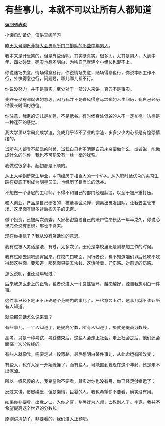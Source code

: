 # 有些事儿，本就不可以让所有人都知道

[**返回列表页**](/gzh/记忆承载3)

小懒自动备份，仅供查阅学习

[昨天大号聊巴菲特大会男厕所门口排队的那些中年男人](http://mp.weixin.qq.com/s?__biz=MzU0MjYwNDU2Mw==&mid=2247505297&idx=1&sn=e2733937a6b83f8f6a83ed8b1b7fd344&chksm=fb1ab9edcc6d30fb4dbbdd02b3e14fbc660ab1c1dc427301da9777dd02b9ab44fc90a029c320&scene=21#wechat_redirect)。

  

我本来是开玩笑的，但是有些话呢，其实挺真实。很多人，尤其是男人，人到中年，四处碰壁，确实也想不明白，为啥自己就连个小组长也混不上。

  

你说赌场失意，情场得意也行，你说情场失意，赌场得意也行，你说本职工作不行，外快得意也行，问题是，哪儿哪儿都不行。  

  

你说没努力，并不是事实，至少对于一部分人来讲，真的不是事实。  

  

我昨天没有调侃谁的意思，因为我并不是春风得意马蹄疾的人生阅历，我自己经历过很长时间的彷徨。  

  

你注意，我用的词儿是彷徨，不是低谷。有时候身处低谷的人不一定彷徨。彷徨是一种迷茫的感觉。  

  

我大学里从学霸变成学渣，变成几乎毕不了业的学渣，多多少少内心都是有惶恐情绪的。  

  

当所有人都看不起我的时候，当我自己也不清楚自己未来要做什么，或者说，能做成什么的时候，我也不可能没有一丝一毫的犹豫。  

  

我做过很多事，起初都是不顺的。  

  

从上大学到研究生毕业，中间经历了相当大的一个V字。从入职时被优秀的实习生踩在脚底下到成为明星员工，也经历了相当长的低谷。  

  

不想做一个基层的工程师，不得不和自己的部门经理翻脸，以至于被严重打压。

  

和人创业，产品是自己研发的，被董事会忌惮，调离出研发团队，让我去主管市场，这里面有很多背后挨刀子的无奈。

  

做个投资，还被两次调查，人家秘密监控自己的账户往来长达一年半之久，你说心里完全没有恐惧，那也不真实。  

  

现在你相信了？我从没有笑话谁的意思。  

  

我有过被人笑话是渣，有过，太多次了。无论是学校里还是刚参加工作的时候。

  

我有过刚去网吧通宵回来，在校门口吃面，同行者说，也不知道咱们以后还吃不吃得起这种面。要知道，那碗面只要五块钱，这话听着，好伤感。对前途的伤感。  

  

怎么说呢，谁还没年轻过？

  

后来我怎么走上的正轨，或者说进入一个良性循环，越来越好，源自我想明白一件事。

  

这件事已经不是正不正确这个范畴内的事儿了。严格意义上讲，这事儿就不该让所有人知道。  

  

就像那句话怎么说来着？  

  

有些事儿，一个人知道了，是提高分数，所有人知道了，那就是提高分数线。

  

高考，只是一种考试，考试结束后，这些人会走上社会。走上社会之后，他们还会面临一次分数线的。  

  

有些人就像我，需要走过一段弯路，最后想明白某件事儿，从此命运有所改变；  

有些人，也许人家一开始就懂了，而有些人，可能直到我现在这个年龄，还是走不出泥淖。

  

所以一帆风顺的人，我希望你不要看，其实对你也没有用，你已经足够幸运了；

反过来讲，屡屡碰壁，但是懒惰，巨婴的人，我也希望你不要看，确实没有用。  

  

如果你非要看，出我之口，入你之耳，别再好为人师，去教别人了。毕竟，我并不希望提高这个世界的分数线。  

  

原则讲清楚了，非要看的，我们进入正题吧。  

  


